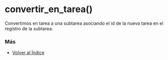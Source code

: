 # convertir_en_tarea()

Convertimos en tarea a una subtarea asociando el id de la nueva tarea en el registro de la subtarea.

### Más

  * [Volver al Índice](./index.md)
